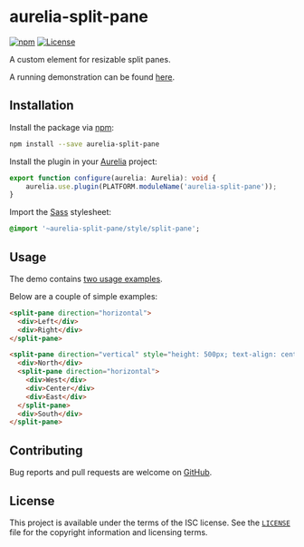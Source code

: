 # aurelia-split-pane

[![npm](https://img.shields.io/npm/v/aurelia-split-pane.svg)][npm] [![License](https://img.shields.io/github/license/michaelbull/aurelia-split-pane.svg)](LICENSE)

A custom element for resizable split panes.

A running demonstration can be found [here][demo].

## Installation

Install the package via [npm][npm]:

```bash
npm install --save aurelia-split-pane
```

Install the plugin in your [Aurelia][aurelia] project:

```typescript
export function configure(aurelia: Aurelia): void {
    aurelia.use.plugin(PLATFORM.moduleName('aurelia-split-pane'));
}
```

Import the [Sass][sass] stylesheet:

```sass
@import '~aurelia-split-pane/style/split-pane';
```

## Usage

The demo contains [two usage examples][examples].

Below are a couple of simple examples:

```html
<split-pane direction="horizontal">
  <div>Left</div>
  <div>Right</div>
</split-pane>
```

```html
<split-pane direction="vertical" style="height: 500px; text-align: center;">
  <div>North</div>
  <split-pane direction="horizontal">
    <div>West</div>
    <div>Center</div>
    <div>East</div>
  </split-pane>
  <div>South</div>
</split-pane>
```

## Contributing

Bug reports and pull requests are welcome on [GitHub][github].

## License

This project is available under the terms of the ISC license. See the
[`LICENSE`](LICENSE) file for the copyright information and licensing terms.

[demo]: https://michaelbull.github.io/aurelia-split-pane/
[npm]: https://www.npmjs.com/package/aurelia-split-pane
[aurelia]: http://aurelia.io/
[sass]: http://sass-lang.com/
[examples]: https://github.com/michaelbull/aurelia-split-pane/blob/master/example/app.html#L28
[github]: https://github.com/michaelbull/aurelia-split-pane
